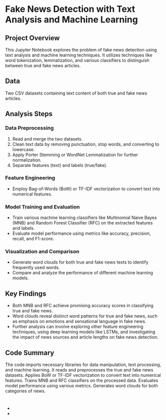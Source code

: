 # Fake News Detection with Text Analysis and Machine Learning

## Project Overview

This Jupyter Notebook explores the problem of fake news detection using text analysis and machine learning techniques. It utilizes techniques like word tokenization, lemmatization, and various classifiers to distinguish between true and fake news articles.

## Data

Two CSV datasets containing text content of both true and fake news articles.

## Analysis Steps

### Data Preprocessing

1. Read and merge the two datasets.
2. Clean text data by removing punctuation, stop words, and converting to lowercase.
3. Apply Porter Stemming or WordNet Lemmatization for further normalization.
4. Separate features (text) and labels (true/fake).

### Feature Engineering

- Employ Bag-of-Words (BoW) or TF-IDF vectorization to convert text into numerical features.

### Model Training and Evaluation

- Train various machine learning classifiers like Multinomial Naive Bayes (MNB) and Random Forest Classifier (RFC) on the extracted features and labels.
- Evaluate model performance using metrics like accuracy, precision, recall, and F1-score.

### Visualization and Comparison

- Generate word clouds for both true and fake news texts to identify frequently used words.
- Compare and analyze the performance of different machine learning models.

## Key Findings

- Both MNB and RFC achieve promising accuracy scores in classifying true and fake news.
- Word clouds reveal distinct word patterns for true and fake news, such as emphasis on emotions and sensational language in fake news.
- Further analysis can involve exploring other feature engineering techniques, using deep learning models like LSTMs, and investigating the impact of news sources and article lengths on fake news detection.

## Code Summary

The code imports necessary libraries for data manipulation, text processing, and machine learning.
It reads and preprocesses the true and fake news datasets.
Applies BoW or TF-IDF vectorization to convert text into numerical features.
Trains MNB and RFC classifiers on the processed data.
Evaluates model performance using various metrics.
Generates word clouds for both categories of news.


# 

## 

* 
* 
